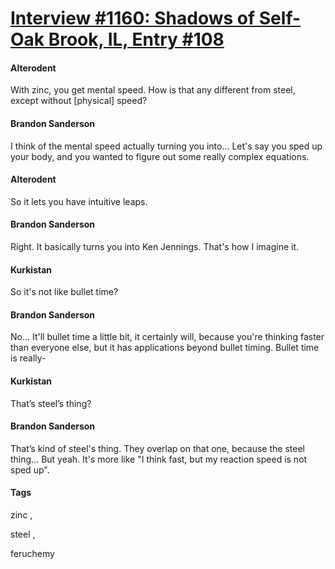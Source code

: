 # [Interview #1160: Shadows of Self-Oak Brook, IL, Entry #108](https://www.theoryland.com/intvmain.php?i=1160#108)

#### Alterodent

With zinc, you get mental speed. How is that any different from steel, except without [physical] speed?

#### Brandon Sanderson

I think of the mental speed actually turning you into... Let's say you sped up your body, and you wanted to figure out some really complex equations.

#### Alterodent

So it lets you have intuitive leaps.

#### Brandon Sanderson

Right. It basically turns you into Ken Jennings. That's how I imagine it.

#### Kurkistan

So it's not like bullet time?

#### Brandon Sanderson

No... It'll bullet time a little bit, it certainly will, because you're thinking faster than everyone else, but it has applications beyond bullet timing. Bullet time is really-

#### Kurkistan

That’s steel’s thing?

#### Brandon Sanderson

That’s kind of steel's thing. They overlap on that one, because the steel thing... But yeah. It's more like "I think fast, but my reaction speed is not sped up".

#### Tags

zinc
,

steel
,

feruchemy

